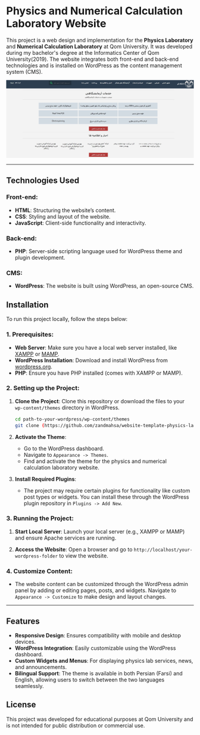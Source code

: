 # Physics and Numerical Calculation Laboratory Website

This project is a web design and implementation for the **Physics Laboratory** and **Numerical Calculation Laboratory** at Qom University. It was developed during my bachelor's degree at the Informatics Center of Qom University(2019). The website integrates both front-end and back-end technologies and is installed on WordPress as the content management system (CMS).

![Alt Text](images/Screenshot.png)



---
## Technologies Used

### Front-end:
- **HTML**: Structuring the website’s content.
- **CSS**: Styling and layout of the website.
- **JavaScript**: Client-side functionality and interactivity.

### Back-end:
- **PHP**: Server-side scripting language used for WordPress theme and plugin development.

### CMS:
- **WordPress**: The website is built using WordPress, an open-source CMS.

## Installation

To run this project locally, follow the steps below:

### 1. Prerequisites:
- **Web Server**: Make sure you have a local web server installed, like [XAMPP](https://www.apachefriends.org/index.html) or [MAMP](https://www.mamp.info/en/).
- **WordPress Installation**: Download and install WordPress from [wordpress.org](https://wordpress.org/download/).
- **PHP**: Ensure you have PHP installed (comes with XAMPP or MAMP).

### 2. Setting up the Project:

1. **Clone the Project**: Clone this repository or download the files to your `wp-content/themes` directory in WordPress.
    ```bash
    cd path-to-your-wordpress/wp-content/themes
    git clone (https://github.com/zandmahsa/website-template-physics-lab-.git)
    ```

2. **Activate the Theme**: 
   - Go to the WordPress dashboard.
   - Navigate to `Appearance -> Themes`.
   - Find and activate the theme for the physics and numerical calculation laboratory website.

3. **Install Required Plugins**: 
   - The project may require certain plugins for functionality like custom post types or widgets. You can install these through the WordPress plugin repository in `Plugins -> Add New`.


### 3. Running the Project:

1. **Start Local Server**: Launch your local server (e.g., XAMPP or MAMP) and ensure Apache services are running.
   
2. **Access the Website**: Open a browser and go to `http://localhost/your-wordpress-folder` to view the website.

### 4. Customize Content:
- The website content can be customized through the WordPress admin panel by adding or editing pages, posts, and widgets. Navigate to `Appearance -> Customize` to make design and layout changes.

---

## Features

- **Responsive Design**: Ensures compatibility with mobile and desktop devices.
- **WordPress Integration**: Easily customizable using the WordPress dashboard.
- **Custom Widgets and Menus**: For displaying physics lab services, news, and announcements.
- **Bilingual Support**: The theme is available in both Persian (Farsi) and English, allowing users to switch between the two languages seamlessly.

  
## License

This project was developed for educational purposes at Qom University and is not intended for public distribution or commercial use.

